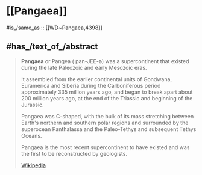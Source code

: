 
# [[Pangaea]] 

#is_/same_as :: [[WD~Pangaea,4398]] 

## #has_/text_of_/abstract 

> **Pangaea** or Pangea ( pan-JEE-ə) was a supercontinent 
> that existed during the late Paleozoic and early Mesozoic eras. 
> 
> It assembled from the earlier continental units of Gondwana, Euramerica and Siberia 
> during the Carboniferous period approximately 335 million years ago, 
> and began to break apart about 200 million years ago, 
> at the end of the Triassic and beginning of the Jurassic. 
> 
> Pangaea was C-shaped, with the bulk of its mass stretching 
> between Earth's northern and southern polar regions 
> and surrounded by the superocean Panthalassa 
> and the Paleo-Tethys and subsequent Tethys Oceans. 
> 
> Pangaea is the most recent supercontinent to have existed 
> and was the first to be reconstructed by geologists.
>
> [Wikipedia](https://en.wikipedia.org/wiki/Pangaea) 


